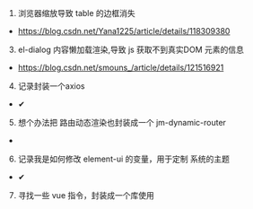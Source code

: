 1. 浏览器缩放导致 table 的边框消失
  - https://blog.csdn.net/Yana1225/article/details/118309380
3. el-dialog 内容懒加载渲染,导致 js 获取不到真实DOM 元素的信息
  - https://blog.csdn.net/smouns_/article/details/121516921
4. 记录封装一个axios 
  - ✔
5. 想个办法把 路由动态渲染也封装成一个 jm-dynamic-router
  - 
6. 记录我是如何修改 element-ui 的变量，用于定制 系统的主题
  - ✔
7. 寻找一些 vue 指令，封装成一个库使用